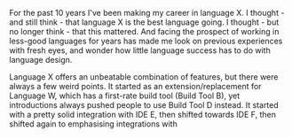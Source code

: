 For the past 10 years I've been making my career in language X. I thought - and still think - that language X is the best language going. I thought - but no longer think - that this mattered. And facing the prospect of working in less-good languages for years has made me look on previous experiences with fresh eyes, and wonder how little language success has to do with language design.

Language X offers an unbeatable combination of features, but there were always a few weird points. It started as an extension/replacement for Language W, which has a first-rate build tool (Build Tool B), yet introductions always pushed people to use Build Tool D instead. It started with a pretty solid integration with IDE E, then shifted towards IDE F, then shifted again to emphasising integrations with 